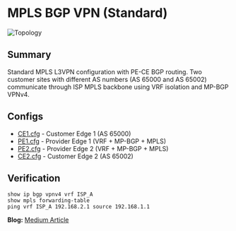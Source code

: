 # MPLS BGP VPN (Standard)

![Topology](./images/topology.jpg)

## Summary

Standard MPLS L3VPN configuration with PE-CE BGP routing. Two customer sites with different AS numbers (AS 65000 and AS 65002) communicate through ISP MPLS backbone using VRF isolation and MP-BGP VPNv4.

## Configs

- [CE1.cfg](./configs/CE1.cfg) - Customer Edge 1 (AS 65000)
- [PE1.cfg](./configs/PE1.cfg) - Provider Edge 1 (VRF + MP-BGP + MPLS)
- [PE2.cfg](./configs/PE2.cfg) - Provider Edge 2 (VRF + MP-BGP + MPLS)
- [CE2.cfg](./configs/CE2.cfg) - Customer Edge 2 (AS 65002)

## Verification

```
show ip bgp vpnv4 vrf ISP_A
show mpls forwarding-table
ping vrf ISP_A 192.168.2.1 source 192.168.1.1
```

**Blog:** [Medium Article](link)
